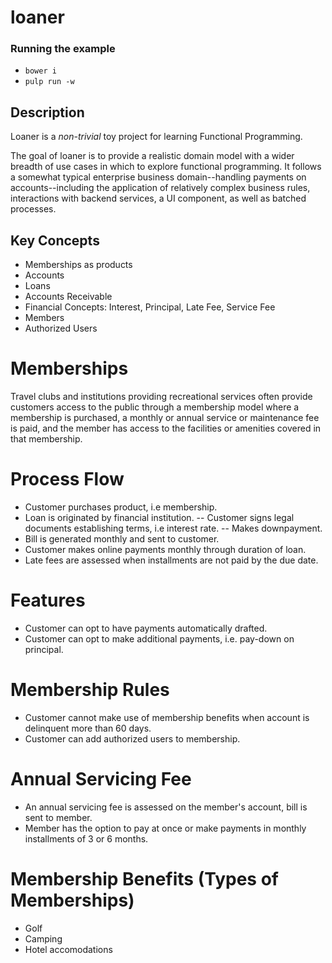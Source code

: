 # loaner

### Running the example

- `bower i`
- `pulp run -w`

## Description

Loaner is a *non-trivial* toy project for learning Functional Programming.

The goal of loaner is to provide a realistic domain model with a wider breadth of use cases in which to explore functional programming. It follows a somewhat typical enterprise business domain--handling payments on accounts--including the application of relatively complex business rules, interactions with backend services, a UI component, as well as batched processes.

## Key Concepts
- Memberships as products
- Accounts
- Loans
- Accounts Receivable
- Financial Concepts: Interest, Principal, Late Fee, Service Fee
- Members
- Authorized Users

# Memberships
Travel clubs and institutions providing recreational services often provide customers access to the public through a membership model where a membership is purchased, a monthly or annual service or maintenance fee is paid, and the member has access to the facilities or amenities covered in that membership.

# Process Flow
- Customer purchases product, i.e membership.
- Loan is originated by financial institution.
-- Customer signs legal documents establishing terms, i.e interest rate.
-- Makes downpayment.
- Bill is generated monthly and sent to customer.
- Customer makes online payments monthly through duration of loan.
- Late fees are assessed when installments are not paid by the due date.

# Features
- Customer can opt to have payments automatically drafted.
- Customer can opt to make additional payments, i.e. pay-down on principal.

# Membership Rules
- Customer cannot make use of membership benefits when account is delinquent more than 60 days.
- Customer can add authorized users to membership.

# Annual Servicing Fee
- An annual servicing fee is assessed on the member's account, bill is sent to member.
- Member has the option to pay at once or make payments in monthly installments of 3 or 6 months.

# Membership Benefits (Types of Memberships)
- Golf
- Camping
- Hotel accomodations

